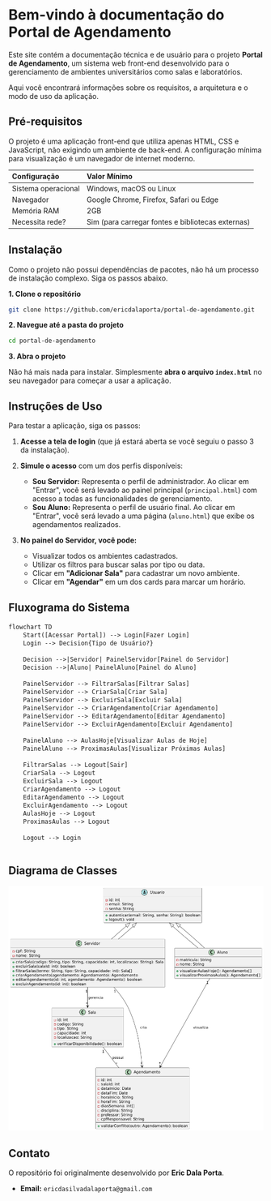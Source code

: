 # Bem-vindo à documentação do Portal de Agendamento

Este site contém a documentação técnica e de usuário para o projeto **Portal de Agendamento**, um sistema web front-end desenvolvido para o gerenciamento de ambientes universitários como salas e laboratórios.

Aqui você encontrará informações sobre os requisitos, a arquitetura e o modo de uso da aplicação.

## Pré-requisitos

O projeto é uma aplicação front-end que utiliza apenas HTML, CSS e JavaScript, não exigindo um ambiente de back-end. A configuração mínima para visualização é um navegador de internet moderno.

| Configuração | Valor Mínimo |
| :--- | :--- |
| Sistema operacional | Windows, macOS ou Linux |
| Navegador | Google Chrome, Firefox, Safari ou Edge |
| Memória RAM | 2GB |
| Necessita rede? | Sim (para carregar fontes e bibliotecas externas) |

## Instalação

Como o projeto não possui dependências de pacotes, não há um processo de instalação complexo. Siga os passos abaixo.

**1. Clone o repositório**

```bash
git clone https://github.com/ericdalaporta/portal-de-agendamento.git
```

**2. Navegue até a pasta do projeto**

```bash
cd portal-de-agendamento
```

**3. Abra o projeto**

Não há mais nada para instalar. Simplesmente **abra o arquivo `index.html`** no seu navegador para começar a usar a aplicação.

## Instruções de Uso

Para testar a aplicação, siga os passos:

1.  **Acesse a tela de login** (que já estará aberta se você seguiu o passo 3 da instalação).

2.  **Simule o acesso** com um dos perfis disponíveis:
    * **Sou Servidor:** Representa o perfil de administrador. Ao clicar em "Entrar", você será levado ao painel principal (`principal.html`) com acesso a todas as funcionalidades de gerenciamento.
    * **Sou Aluno:** Representa o perfil de usuário final. Ao clicar em "Entrar", você será levado a uma página (`aluno.html`) que exibe os agendamentos realizados.

3.  **No painel do Servidor, você pode:**
    * Visualizar todos os ambientes cadastrados.
    * Utilizar os filtros para buscar salas por tipo ou data.
    * Clicar em **"Adicionar Sala"** para cadastrar um novo ambiente.
    * Clicar em **"Agendar"** em um dos cards para marcar um horário.

## Fluxograma do Sistema
```mermaid
flowchart TD
    Start([Acessar Portal]) --> Login[Fazer Login]
    Login --> Decision{Tipo de Usuário?}
    
    Decision -->|Servidor| PainelServidor[Painel do Servidor]
    Decision -->|Aluno| PainelAluno[Painel do Aluno]
    
    PainelServidor --> FiltrarSalas[Filtrar Salas]
    PainelServidor --> CriarSala[Criar Sala]
    PainelServidor --> ExcluirSala[Excluir Sala]
    PainelServidor --> CriarAgendamento[Criar Agendamento]
    PainelServidor --> EditarAgendamento[Editar Agendamento]
    PainelServidor --> ExcluirAgendamento[Excluir Agendamento]
    
    PainelAluno --> AulasHoje[Visualizar Aulas de Hoje]
    PainelAluno --> ProximasAulas[Visualizar Próximas Aulas]
    
    FiltrarSalas --> Logout[Sair]
    CriarSala --> Logout
    ExcluirSala --> Logout
    CriarAgendamento --> Logout
    EditarAgendamento --> Logout
    ExcluirAgendamento --> Logout
    AulasHoje --> Logout
    ProximasAulas --> Logout
    
    Logout --> Login
    
```

## Diagrama de Classes

![Diagrama de Classes](../assets/diagrama-classes.png)

## Contato

O repositório foi originalmente desenvolvido por **Eric Dala Porta**.

* **Email:** `ericdasilvadalaporta@gmail.com`

